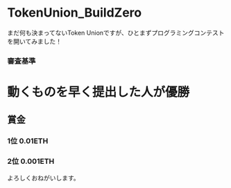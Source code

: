 # TokenUnion_BuildZero
まだ何も決まってないToken Unionですが、ひとまずプログラミングコンテストを開いてみました！

### 審査基準
# 動くものを早く提出した人が優勝

## 賞金
### 1位 0.01ETH
### 2位 0.001ETH

よろしくおねがいします。
